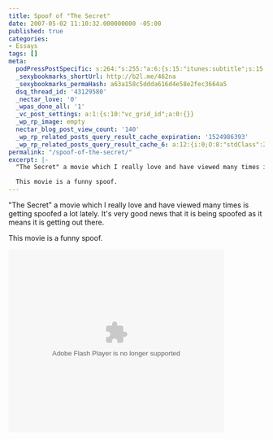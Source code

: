 ```yaml
---
title: Spoof of "The Secret"
date: 2007-05-02 11:10:32.000000000 -05:00
published: true
categories:
- Essays
tags: []
meta:
  podPressPostSpecific: s:264:"s:255:"a:6:{s:15:"itunes:subtitle";s:15:"##PostExcerpt##";s:14:"itunes:summary";s:15:"##PostExcerpt##";s:15:"itunes:keywords";s:17:"##WordPressCats##";s:13:"itunes:author";s:10:"##Global##";s:15:"itunes:explicit";s:7:"Default";s:12:"itunes:block";s:7:"Default";}";";
  _sexybookmarks_shortUrl: http://b2l.me/462na
  _sexybookmarks_permaHash: a63a158c5ddda616d4e58e2fec3664a5
  dsq_thread_id: '43129580'
  _nectar_love: '0'
  _wpas_done_all: '1'
  _vc_post_settings: a:1:{s:10:"vc_grid_id";a:0:{}}
  _wp_rp_image: empty
  nectar_blog_post_view_count: '140'
  _wp_rp_related_posts_query_result_cache_expiration: '1524986393'
  _wp_rp_related_posts_query_result_cache_6: a:12:{i:0;O:8:"stdClass":2:{s:7:"post_id";s:4:"4420";s:5:"score";s:18:"23.732971200865556";}i:1;O:8:"stdClass":2:{s:7:"post_id";s:3:"209";s:5:"score";s:17:"19.39904936148953";}i:2;O:8:"stdClass":2:{s:7:"post_id";s:4:"3128";s:5:"score";s:17:"18.06095010352497";}i:3;O:8:"stdClass":2:{s:7:"post_id";s:3:"188";s:5:"score";s:17:"17.22228019124235";}i:4;O:8:"stdClass":2:{s:7:"post_id";s:3:"301";s:5:"score";s:17:"17.19077503233965";}i:5;O:8:"stdClass":2:{s:7:"post_id";s:4:"1244";s:5:"score";s:18:"16.951451943137343";}i:6;O:8:"stdClass":2:{s:7:"post_id";s:4:"4425";s:5:"score";s:18:"16.643150583502383";}i:7;O:8:"stdClass":2:{s:7:"post_id";s:4:"2686";s:5:"score";s:18:"15.507229063370525";}i:8;O:8:"stdClass":2:{s:7:"post_id";s:4:"2774";s:5:"score";s:18:"15.004600206783573";}i:9;O:8:"stdClass":2:{s:7:"post_id";s:3:"156";s:5:"score";s:18:"13.982948959276731";}i:10;O:8:"stdClass":2:{s:7:"post_id";s:3:"152";s:5:"score";s:18:"13.982948959276731";}i:11;O:8:"stdClass":2:{s:7:"post_id";s:2:"39";s:5:"score";s:18:"13.982948959276731";}}
permalink: "/spoof-of-the-secret/"
excerpt: |-
  "The Secret" a movie which I really love and have viewed many times is getting spoofed a lot lately.  It's very good news that it is being spoofed as it means it is getting out there.

  This movie is a funny spoof.
---
```

<p>"The Secret" a movie which I really love and have viewed many times is getting spoofed a lot lately.  It's very good news that it is being spoofed as it means it is getting out there.</p>
<p>This movie is a funny spoof.</p>
<p><object classid="clsid:d27cdb6e-ae6d-11cf-96b8-444553540000" codebase="http://fpdownload.macromedia.com/pub/shockwave/cabs/flash/swflash.cab#version=8,0,0,0" width="424" height="360" id="dl_flvwidget" align="middle"><param name="movie" value="http://cdn.channel.aol.com/aolexd_widgets/widget.swf" /><param name="FlashVars" value="settings=88280&pmms=1897510&previewImage=http://www.aolcdn.com/this_just_in/hyla_secret_02screengrab.jpg" /><embed src="http://cdn.channel.aol.com/aolexd_widgets/widget.swf" quality="high" bgcolor="#ffffff" width="424" height="360" name="dl_flvwidget" align="middle" allowscriptaccess="sameDomain" type="application/x-shockwave-flash" pluginspage="http://www.macromedia.com/go/getflashplayer" flashvars="settings=88280&pmms=1897510&previewImage=http://www.aolcdn.com/this_just_in/hyla_secret_02screengrab.jpg" /></object></p>
